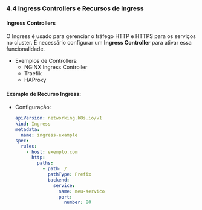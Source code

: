 ### **4.4 Ingress Controllers e Recursos de Ingress**

#### **Ingress Controllers**
O Ingress é usado para gerenciar o tráfego HTTP e HTTPS para os serviços no cluster. É necessário configurar um **Ingress Controller** para ativar essa funcionalidade.

- Exemplos de Controllers:
  - NGINX Ingress Controller
  - Traefik
  - HAProxy  

#### **Exemplo de Recurso Ingress:**
- Configuração:  
  ```yaml
  apiVersion: networking.k8s.io/v1
  kind: Ingress
  metadata:
    name: ingress-example
  spec:
    rules:
      - host: exemplo.com
        http:
          paths:
            - path: /
              pathType: Prefix
              backend:
                service:
                  name: meu-servico
                  port:
                    number: 80
  ```
